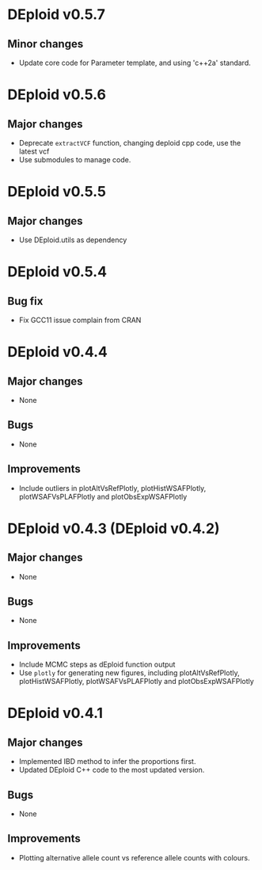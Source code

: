 # DEploid v0.5.7

## Minor changes

 - Update core code for Parameter template, and using 'c++2a' standard.

# DEploid v0.5.6

## Major changes

 - Deprecate `extractVCF` function, changing deploid cpp code, use the latest vcf 
 - Use submodules to manage code.

# DEploid v0.5.5

## Major changes

 - Use DEploid.utils as dependency

# DEploid v0.5.4

## Bug fix

 - Fix GCC11 issue complain from CRAN

# DEploid v0.4.4
## Major changes
 - None

## Bugs
 - None

## Improvements
 - Include outliers in plotAltVsRefPlotly, plotHistWSAFPlotly, plotWSAFVsPLAFPlotly and plotObsExpWSAFPlotly


# DEploid v0.4.3 (DEploid v0.4.2)
## Major changes
 - None

## Bugs
 - None

## Improvements
 - Include MCMC steps as dEploid function output
 - Use `plotly` for generating new figures, including plotAltVsRefPlotly, plotHistWSAFPlotly, plotWSAFVsPLAFPlotly and plotObsExpWSAFPlotly


# DEploid v0.4.1
## Major changes
 - Implemented IBD method to infer the proportions first.
 - Updated DEploid C++ code to the most updated version.

## Bugs
 - None

## Improvements
 - Plotting alternative allele count vs reference allele counts with colours.
